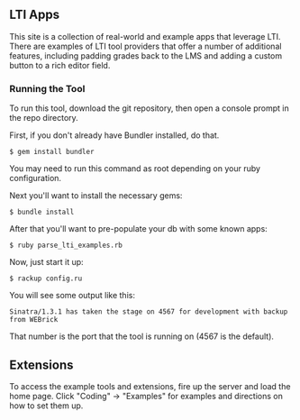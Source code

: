 LTI Apps
---------------------------
This site is a collection of real-world and example apps that 
leverage LTI. There are examples of LTI tool providers that
offer a number of additional features,
including padding grades back to the LMS and adding a custom button
to a rich editor field.

### Running the Tool

To run this tool, download the git repository, then open a console
prompt in the repo directory.

First, if you don't already have Bundler installed, do that.

    $ gem install bundler

You may need to run this command as root depending on your ruby
configuration.

Next you'll want to install the necessary gems:

    $ bundle install

After that you'll want to pre-populate your db with some known apps:

    $ ruby parse_lti_examples.rb

Now, just start it up:

    $ rackup config.ru

You will see some output like this:

    Sinatra/1.3.1 has taken the stage on 4567 for development with backup from WEBrick

That number is the port that the tool is running on (4567 is the default).

## Extensions

To access the example tools and extensions, fire up the server and
load the home page. Click "Coding" -> "Examples" for examples and
directions on how to set them up.
